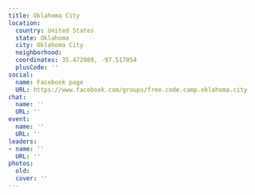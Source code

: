 ```yaml
---
title: Oklahoma City
location:
  country: United States
  state: Oklahoma
  city: Oklahoma City
  neighborhood: 
  coordinates: 35.472989, -97.517054
  plusCode: ''
social:
  name: Facebook page
  URL: https://www.facebook.com/groups/free.code.camp.oklahoma.city
chat:
  name: ''
  URL: ''
event:
  name: ''
  URL: ''
leaders:
- name: ''
  URL: ''
photos:
  old: 
  cover: ''
---
```

